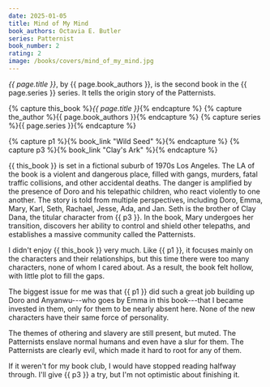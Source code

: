 ```yaml
---
date: 2025-01-05
title: Mind of My Mind
book_authors: Octavia E. Butler
series: Patternist
book_number: 2
rating: 2
image: /books/covers/mind_of_my_mind.jpg
---
```


<cite class="book-title">{{ page.title }}</cite>, by <span
class="author-name">{{ page.book_authors }}</span>, is the second book in the
<span class="book-series">{{ page.series }}</span> series. It tells the origin
story of the Patternists.

{% capture this_book %}<cite class="book-title">{{ page.title }}</cite>{% endcapture %}
{% capture the_author %}<span class="author-name">{{ page.book_authors }}</span>{% endcapture %}
{% capture series %}<span class="book-series">{{ page.series }}</span>{% endcapture %}

{% capture p1 %}{% book_link "Wild Seed" %}{% endcapture %}
{% capture p3 %}{% book_link "Clay's Ark" %}{% endcapture %}

{{ this_book }} is set in a fictional suburb of 1970s Los Angeles. The LA of
the book is a violent and dangerous place, filled with gangs, murders, fatal
traffic collisions, and other accidental deaths. The danger is amplified by
the presence of Doro and his telepathic children, who react violently to one
another. The story is told from multiple perspectives, including Doro, Emma,
Mary, Karl, Seth, Rachael, Jesse, Ada, and Jan. Seth is the brother of Clay
Dana, the titular character from {{ p3 }}. In the book, Mary undergoes her
transition, discovers her ability to control and shield other telepaths, and
establishes a massive community called the Patternists.

I didn't enjoy {{ this_book }} very much. Like {{ p1 }}, it focuses mainly on
the characters and their relationships, but this time there were too many
characters, none of whom I cared about. As a result, the book felt hollow,
with little plot to fill the gaps.

The biggest issue for me was that {{ p1 }} did such a great job building up
Doro and Anyanwu---who goes by Emma in this book---that I became invested in
them, only for them to be nearly absent here. None of the new characters have
their same force of personality.

The themes of othering and slavery are still present, but muted. The
Patternists enslave normal humans and even have a slur for them. The
Patternists are clearly evil, which made it hard to root for any of them.

If it weren't for my book club, I would have stopped reading halfway through.
I'll give {{ p3 }} a try, but I'm not optimistic about finishing it.
